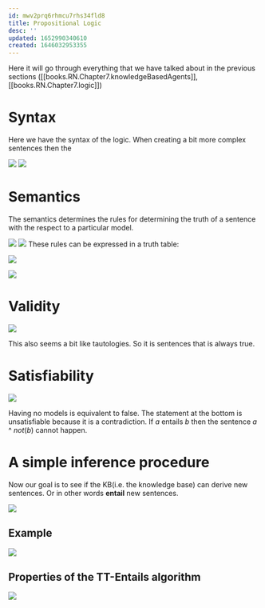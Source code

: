 ```yaml
---
id: mwv2prq6rhmcu7rhs34fld8
title: Propositional Logic
desc: ''
updated: 1652990340610
created: 1646032953355
---
```

Here it will go through everything that we have talked about in the previous sections ([[books.RN.Chapter7.knowledgeBasedAgents]], [[books.RN.Chapter7.logic]])

# Syntax 
Here we have the syntax of the logic. 
When creating a bit more complex sentences then the

![](../assets/images/2022-02-28-08-24-41.png)
![](../assets/images/2022-03-03-10-34-03.png)
# Semantics
The semantics determines the rules for determining the truth of a sentence with the respect to a particular model. 

![](../assets/images/2022-02-28-18-22-30.png)
![](../assets/images/2022-03-03-10-36-32.png)
These rules can be expressed in a truth table:

![](../assets/images/2022-02-28-18-22-55.png)

![](../assets/images/2022-02-28-18-25-17.png)

# Validity
![](../assets/images/2022-03-03-10-37-59.png)

This also seems a bit like tautologies. So it is sentences that is always true. 

# Satisfiability
![](../assets/images/2022-03-03-10-39-38.png)

Having no models is equivalent to false.
The statement at the bottom is unsatisfiable because it is a contradiction. If $a$ entails $b$ then the sentence $a$ ^ $not(b)$ cannot happen.

# A simple inference procedure
Now our goal is to see if the KB(i.e. the knowledge base) can derive new sentences. Or in other words **entail** new sentences.

![](../assets/images/2022-02-28-18-32-06.png)

## Example
![](../assets/images/2022-03-03-10-48-31.png)

## Properties of the TT-Entails algorithm
![](../assets/images/2022-03-03-10-55-14.png)